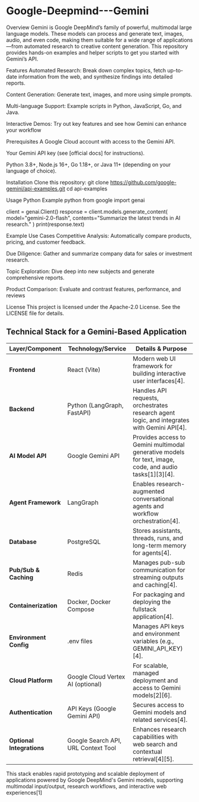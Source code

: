 # Google-Deepmind---Gemini

Overview
Gemini is Google DeepMind’s family of powerful, multimodal large language models. These models can process and generate text, images, audio, and even code, making them suitable for a wide range of applications—from automated research to creative content generation. This repository provides hands-on examples and helper scripts to get you started with Gemini’s API.

Features
Automated Research: Break down complex topics, fetch up-to-date information from the web, and synthesize findings into detailed reports.

Content Generation: Generate text, images, and more using simple prompts.

Multi-language Support: Example scripts in Python, JavaScript, Go, and Java.

Interactive Demos: Try out key features and see how Gemini can enhance your workflow

Prerequisites
A Google Cloud account with access to the Gemini API.

Your Gemini API key (see [official docs] for instructions).

Python 3.8+, Node.js 16+, Go 1.18+, or Java 11+ (depending on your language of choice).

Installation
Clone this repository:
git clone https://github.com/google-gemini/api-examples.git
cd api-examples

Usage
Python Example
python
from google import genai

client = genai.Client()
response = client.models.generate_content(
    model="gemini-2.0-flash",
    contents="Summarize the latest trends in AI research."
)
print(response.text)

Example Use Cases
Competitive Analysis: Automatically compare products, pricing, and customer feedback.

Due Diligence: Gather and summarize company data for sales or investment research.

Topic Exploration: Dive deep into new subjects and generate comprehensive reports.

Product Comparison: Evaluate and contrast features, performance, and reviews

License
This project is licensed under the Apache-2.0 License. See the LICENSE file for details.

## Technical Stack for a Gemini-Based Application

| Layer/Component        | Technology/Service                        | Details & Purpose                                                                                     |
|------------------------|-------------------------------------------|------------------------------------------------------------------------------------------------------|
| **Frontend**           | React (Vite)                              | Modern web UI framework for building interactive user interfaces[4].                                 |
| **Backend**            | Python (LangGraph, FastAPI)               | Handles API requests, orchestrates research agent logic, and integrates with Gemini API[4].          |
| **AI Model API**       | Google Gemini API                         | Provides access to Gemini multimodal generative models for text, image, code, and audio tasks[1][3][4]. |
| **Agent Framework**    | LangGraph                                 | Enables research-augmented conversational agents and workflow orchestration[4].                      |
| **Database**           | PostgreSQL                                | Stores assistants, threads, runs, and long-term memory for agents[4].                                |
| **Pub/Sub & Caching**  | Redis                                     | Manages pub-sub communication for streaming outputs and caching[4].                                  |
| **Containerization**   | Docker, Docker Compose                    | For packaging and deploying the fullstack application[4].                                            |
| **Environment Config** | .env files                                | Manages API keys and environment variables (e.g., GEMINI_API_KEY)[4].                                |
| **Cloud Platform**     | Google Cloud Vertex AI (optional)         | For scalable, managed deployment and access to Gemini models[2][6].                                  |
| **Authentication**     | API Keys (Google Gemini API)              | Secures access to Gemini models and related services[4].                                             |
| **Optional Integrations** | Google Search API, URL Context Tool    | Enhances research capabilities with web search and contextual retrieval[4][5].                       |

This stack enables rapid prototyping and scalable deployment of applications powered by Google DeepMind's Gemini models, supporting multimodal input/output, research workflows, and interactive web experiences[1] 
